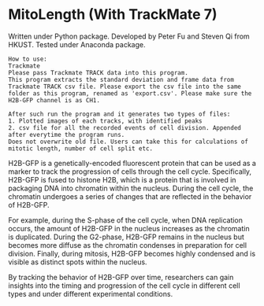 # MitoLength (With TrackMate 7)
Written under Python package. Developed by Peter Fu and Steven Qi from HKUST.
Tested under Anaconda package.

	How to use:
	Trackmate
	Please pass Trackmate TRACK data into this program.
	This program extracts the standard deviation and frame data from Trackmate TRACK csv file. Please export the csv file into the same folder as this program, renamed as 'export.csv'. Please make sure the H2B-GFP channel is as CH1.
	
	After such run the program and it generates two types of files:
	1. Plotted images of each tracks, with identified peaks
	2. csv file for all the recorded events of cell division. Appended after everytime the program runs. 
 	Does not overwrite old file. Users can take this for calculations of mitotic length, number of cell split etc.

H2B-GFP is a genetically-encoded fluorescent protein that can be used as a marker to track the progression of cells through the cell cycle. Specifically, H2B-GFP is fused to histone H2B, which is a protein that is involved in packaging DNA into chromatin within the nucleus. During the cell cycle, the chromatin undergoes a series of changes that are reflected in the behavior of H2B-GFP.
		
For example, during the S-phase of the cell cycle, when DNA replication occurs, the amount of H2B-GFP in the nucleus increases as the chromatin is duplicated. During the G2-phase, H2B-GFP remains in the nucleus but becomes more diffuse as the chromatin condenses in preparation for cell division. Finally, during mitosis, H2B-GFP becomes highly condensed and is visible as distinct spots within the nucleus.
		
By tracking the behavior of H2B-GFP over time, researchers can gain insights into the timing and progression of the cell cycle in different cell types and under different experimental conditions.
